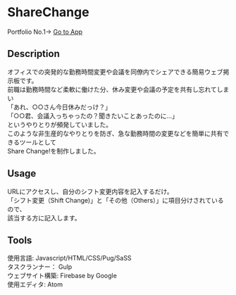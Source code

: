 # ShareChange
Portfolio No.1→ [Go to App](https://sharechange-7bb88.web.app)

## Description
オフィスでの突発的な勤務時間変更や会議を同僚内でシェアできる簡易ウェブ掲示板です。  
前職は勤務時間など柔軟に働けた分、休み変更や会議の予定を共有し忘れてしまい  
「あれ、○○さん今日休みだっけ？」  
「○○君、会議入っちゃったの？聞きたいことあったのに…」  
というやりとりが頻発していました。  
このような非生産的なやりとりを防ぎ、急な勤務時間の変更などを簡単に共有できるツールとして  
Share Change!を制作しました。  

## Usage
URLにアクセスし、自分のシフト変更内容を記入するだけ。  
「シフト変更（Shift Change)」と「その他（Others）」に項目分けされているので、  
該当する方に記入します。  

## Tools
使用言語: Javascript/HTML/CSS/Pug/SaSS  
タスクランナー： Gulp  
ウェブサイト構築: Firebase by Google  
使用エディタ: Atom  
